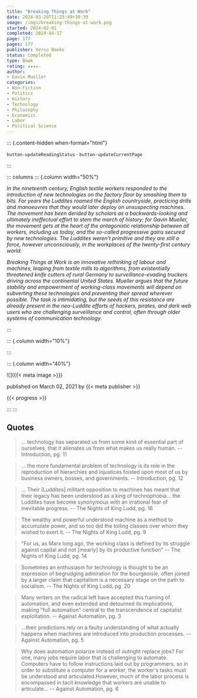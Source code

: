 ```yaml
---
title: "Breaking Things at Work"
date: 2024-03-20T11:23:49+10:30
image: /imgs/breaking-things-at-work.png
started: 2024-02-01
completed: 2024-04-17
page: 177
pages: 177
publisher: Verso Books
status: Completed
type: Book
rating: ★★★★☆
author: 
- Gavin Mueller
categories:
- Non-Fiction
- Politics
- History
- Technology
- Philosophy
- Economics
- Labor
- Political Science
---
```


::: {.content-hidden when-format="html"}

`button-updateReadingStatus`  · `button-updateCurrentPage`

:::

::: columns
::: {.column width="50%"}

*In the nineteenth century, English textile workers responded to the introduction of new technologies on the factory floor by smashing them to bits. For years the Luddites roamed the English countryside, practicing drills and manoeuvres that they would later deploy on unsuspecting machines. The movement has been derided by scholars as a backwards-looking and ultimately ineffectual effort to stem the march of history; for Gavin Mueller, the movement gets at the heart of the antagonistic relationship between all workers, including us today, and the so-called progressive gains secured by new technologies. The Luddites weren’t primitive and they are still a force, however unconsciously, in the workplaces of the twenty-first century world.*

*Breaking Things at Work is an innovative rethinking of labour and machines, leaping from textile mills to algorithms, from existentially threatened knife cutters of rural Germany to surveillance-evading truckers driving across the continental United States. Mueller argues that the future stability and empowerment of working-class movements will depend on subverting these technologies and preventing their spread wherever possible. The task is intimidating, but the seeds of this resistance are already present in the neo-Luddite efforts of hackers, pirates, and dark web users who are challenging surveillance and control, often through older systems of communication technology.*

:::

::: {.column width="10%"}
<!-- empty column to create gap -->
:::

::: {.column width="40%"}

![]({{< meta image >}})

published on March 02, 2021 by {{< meta publisher >}}

{{< progress >}}

:::
:::


## Quotes

> ... technology has separated us from some kind of essential part of ourselves, that it alienates us from what makes us really human.
> -- Introduction, pg. 11

> ... the more fundamental problem of technology is its role in the reproduction of hierarchies and injustices foisted upon most of us by business owners, bosses, and governments.
> -- Introduction, pg. 12

> ... Their [Luddites] militant opposition to machines has meant that their legacy has been understood as a king of technophobia... the Luddites have become synonymous with an irrational fear of inevitable progress.
> -- The Nights of King Ludd, pg. 16

> The wealthy and powerful understood machine as a method to accumulate power, and so too did the toiling classes over whom they wished to exert it.
> -- The Nights of King Ludd, pg. 9

> "For us, as Marx long ago, the working class is defined by its struggle against capital and not [mearly] by its productive function"
> -- The Nights of King Ludd, pg. 14

> Sometimes an enthusiasm for technology is thought to be an expression of begrudging admiration for the bourgeoisie, often joined by a larger claim that capitalism is a necessary stage on the path to socialism.
> -- The Nights of King Ludd, pg. 20

> Many writers on the radical left have accepted this framing of automation, and even extended and detourned its implications, making "full automation" central to the transcendence of capitalist exploitation.
> -- Against Automation, pg. 3

> ...their predictions rely on a faulty understanding of what actually happens when machines are introduced into production processes.
> -- Against Automation, pg. 5

> Why does automation polarize instead of outright replace jobs? For one, many jobs require labor that is challenging to automate. Computers have to follow instructions laid out by programmers, so in order to substitute a computer for a worker, the worker's tasks must be understood and articulated.However, much of the labor process is encompassed in tacit knowledge that workers are unable to articulate...
> -- Against Automation, pg. 6
